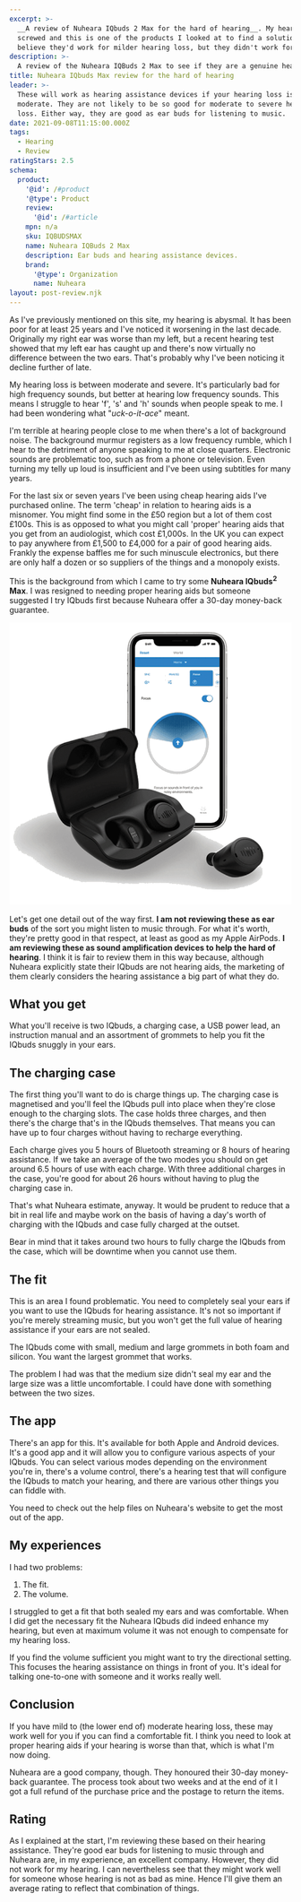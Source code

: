 ```yaml
---
excerpt: >-
  __A review of Nuheara IQbuds 2 Max for the hard of hearing__. My hearing is
  screwed and this is one of the products I looked at to find a solution. I
  believe they'd work for milder hearing loss, but they didn't work for me.
description: >-
  A review of the Nuheara IQBuds 2 Max to see if they are a genuine hearing aid replacement.
title: Nuheara IQbuds Max review for the hard of hearing
leader: >-
  These will work as hearing assistance devices if your hearing loss is mild to
  moderate. They are not likely to be so good for moderate to severe hearing
  loss. Either way, they are good as ear buds for listening to music.
date: 2021-09-08T11:15:00.000Z
tags:
  - Hearing
  - Review
ratingStars: 2.5
schema:
  product:
    '@id': /#product
    '@type': Product
    review:
      '@id': /#article
    mpn: n/a
    sku: IQBUDSMAX
    name: Nuheara IQBuds 2 Max
    description: Ear buds and hearing assistance devices.
    brand:
      '@type': Organization
      name: Nuheara
layout: post-review.njk
---
```

 

As I've previously mentioned on this site, my hearing is abysmal. It has been poor for at least 25 years and I've noticed it worsening in the last decade. Originally my right ear was worse than my left, but a recent hearing test showed that my left ear has caught up and there's now virtually no difference between the two ears. That's probably why I've been noticing it decline further of late.

My hearing loss is between moderate and severe. It's particularly bad for high frequency sounds, but better at hearing low frequency sounds. This means I struggle to hear 'f', 's' and 'h' sounds when people speak to me. I had been wondering what "*uck-o-it-ace*" meant.

I'm terrible at hearing people close to me when there's a lot of background noise. The background murmur registers as a low frequency rumble, which I hear to the detriment of anyone speaking to me at close quarters. Electronic sounds are problematic too, such as from a phone or television. Even turning my telly up loud is insufficient and I've been using subtitles for many years.

For the last six or seven years I've been using cheap hearing aids I've purchased online. The term 'cheap' in relation to hearing aids is a misnomer. You might find some in the £50 region but a lot of them cost £100s. This is as opposed to what you might call 'proper' hearing aids that you get from an audiologist, which cost £1,000s. In the UK you can expect to pay anywhere from £1,500 to £4,000 for a pair of good hearing aids. Frankly the expense baffles me for such minuscule electronics, but there are only half a dozen or so suppliers of the things and a monopoly exists.

This is the background from which I came to try some **Nuheara IQbuds<sup>2</sup> Max**. I was resigned to needing proper hearing aids but someone suggested I try IQbuds first because Nuheara offer a 30-day money-back guarantee.

![Nuheara IQbuds 2 Max.](/assets/images/posts/2021/09/2021-09-08-nuheara-iqbuds.png "@itemprop=image|class=s50 left")

Let's get one detail out of the way first. **I am not reviewing these as ear buds** of the sort you might listen to music through. For what it's worth, they're pretty good in that respect, at least as good as my Apple AirPods. **I am reviewing these as sound amplification devices to help the hard of hearing**. I think it is fair to review them in this way because, although Nuheara explicitly state their IQbuds are not hearing aids, the marketing of them clearly considers the hearing assistance a big part of what they do.

## What you get

What you'll receive is two IQbuds, a charging case, a USB power lead, an instruction manual and an assortment of grommets to help you fit the IQbuds snuggly in your ears. 

## The charging case

The first thing you'll want to do is charge things up. The charging case is magnetised and you'll feel the IQbuds pull into place when they're close enough to the charging slots. The case holds three charges, and then there's the charge that's in the IQbuds themselves. That means you can have up to four charges without having to recharge everything.

Each charge gives you 5 hours of Bluetooth streaming or 8 hours of hearing assistance. If we take an average of the two modes you should on get around 6.5 hours of use with each charge. With three additional charges in the case, you're good for about 26 hours without having to plug the charging case in. 

That's what Nuheara estimate, anyway. It would be prudent to reduce that a bit in real life and maybe work on the basis of having a day's worth of charging with the IQbuds and case fully charged at the outset.

Bear in mind that it takes around two hours to fully charge the IQbuds from the case, which will be downtime when you cannot use them.

## The fit

This is an area I found problematic. You need to completely seal your ears if you want to use the IQbuds for hearing assistance. It's not so important if you're merely streaming music, but you won't get the full value of hearing assistance if your ears are not sealed.

The IQbuds come with small, medium and large grommets in both foam and silicon. You want the largest grommet that works.

The problem I had was that the medium size didn't seal my ear and the large size was a little uncomfortable. I could have done with something between the two sizes.

## The app

There's an app for this. It's available for both Apple and Android devices. It's a good app and it will allow you to configure various aspects of your IQbuds. You can select various modes depending on the environment you're in, there's a volume control, there's a hearing test that will configure the IQbuds to match your hearing, and there are various other things you can fiddle with.

You need to check out the help files on Nuheara's website to get the most out of the app.

## My experiences

I had two problems:

1. The fit.
2. The volume.

I struggled to get a fit that both sealed my ears and was comfortable. When I did get the necessary fit the Nuheara IQbuds did indeed enhance my hearing, but even at maximum volume it was not enough to compensate for my hearing loss.

If you find the volume sufficient you might want to try the directional setting. This focuses the hearing assistance on things in front of you. It's ideal for talking one-to-one with someone and it works really well.

## Conclusion

If you have mild to (the lower end of) moderate hearing loss, these may work well for you if you can find a comfortable fit. I think you need to look at proper hearing aids if your hearing is worse than that, which is what I'm now doing.

Nuheara are a good company, though. They honoured their 30-day money-back guarantee. The process took about two weeks and at the end of it I got a full refund of the purchase price and the postage to return the items.

## Rating

As I explained at the start, I'm reviewing these based on their hearing assistance. They're good ear buds for listening to music through and Nuheara are, in my experience, an excellent company. However, they did not work for my hearing. I can nevertheless see that they might work well for someone whose hearing is not as bad as mine. Hence I'll give them an average rating to reflect that combination of things.

 

